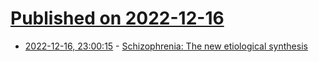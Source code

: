 # [Published on 2022-12-16](index.md)

* [2022-12-16, 23:00:15](https://news.ycombinator.com/item?id=34021789) - [Schizophrenia: The new etiological synthesis](https://www.sciencedirect.com/science/article/pii/S0149763422003839)
